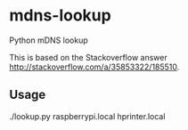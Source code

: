 # mdns-lookup
Python mDNS lookup

This is based on the Stackoverflow answer http://stackoverflow.com/a/35853322/185510.

## Usage
./lookup.py raspberrypi.local hprinter.local
